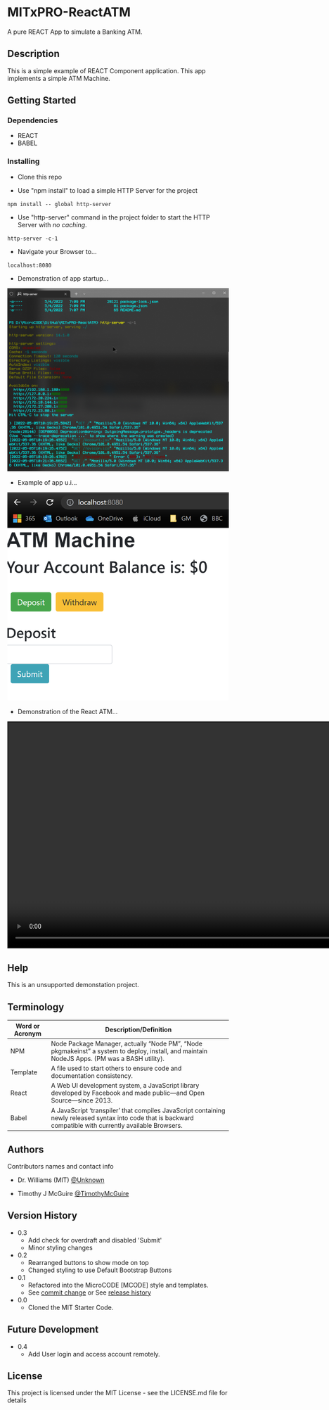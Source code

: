 # MITxPRO-ReactATM

A pure REACT App to simulate a Banking ATM.

## Description

This is a simple example of REACT Component application.
This app implements a simple ATM Machine.

## Getting Started


### Dependencies

* REACT
* BABEL


### Installing

* Clone this repo

* Use "npm install" to load a simple HTTP Server for the project
```
npm install -- global http-server
```

* Use "http-server" command in the project folder to start the HTTP Server with *no caching*.
```
http-server -c-1
```

* Navigate your Browser to...
```
localhost:8080
```

* Demonstration of app startup...

<p align="left"><img src=".\app-startup.png" width="720" title="Server Startup..."></p>

* Example of app u.i...

<p align="left"><img src=".\app-ui.png" width="720" title="App U.I..."></p>

* Demonstration of the React ATM...

<video id="demo-video" style="border-style:solid; border-width:2px" src="https://user-images.githubusercontent.com/8990676/167255859-1a522c57-5f2a-456d-8271-cf92531096b4.mp4" width="1024" allowfullscreen="allowfullscreen" webkitallowfullscreen="webkitallowfullscreen" mozallowfullscreen="mozallowfullscreen" allow="autoplay *" loop autoplay autobuffer controls muted>
Your browser does not support the HTML5 player.
</video>
</p>


## Help

This is an unsupported demonstation project.

## Terminology

| Word or Acronym	| Description/Definition                                |
|-------------------|-------------------------------------------------------|
|  NPM	            | Node Package Manager, actually “Node PM”, “Node pkgmakeinst” a system to deploy, install, and maintain NodeJS Apps. (PM was a BASH utility).
|  Template	        | A file used to start others to ensure code and documentation consistency.
|  React            | A Web UI development system, a JavaScript library developed by Facebook and made public—and Open Source—since 2013.
|  Babel            | A JavaScript ‘transpiler’ that compiles JavaScript containing newly released syntax into code that is backward compatible with currently available Browsers.


## Authors

Contributors names and contact info

* Dr. Williams (MIT) [@Unknown](https://twitter.com/Unknown)

* Timothy J McGuire [@TimothyMcGuire](https://twitter.com/TimothyMcGuire)


## Version History

* 0.3
    * Add check for overdraft and disabled 'Submit'
    * Minor styling changes
* 0.2
    * Rearranged buttons to show mode on top
    * Changed styling to use Default Bootstrap Buttons
* 0.1
    * Refactored into the MicroCODE [MCODE] style and templates.
    * See [commit change]() or See [release history]()
* 0.0
    * Cloned the MIT Starter Code.

## Future Development

* 0.4
   * Add User login and access account remotely.


## License

This project is licensed under the MIT License - see the LICENSE.md file for details

